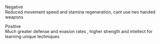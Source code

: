 Negative  
Reduced movement speed and stamina regeneration, cant use two handed weapons

Positive  
Much greater defense and evasion rates , higher strength and intellect for learning unique techniques 
